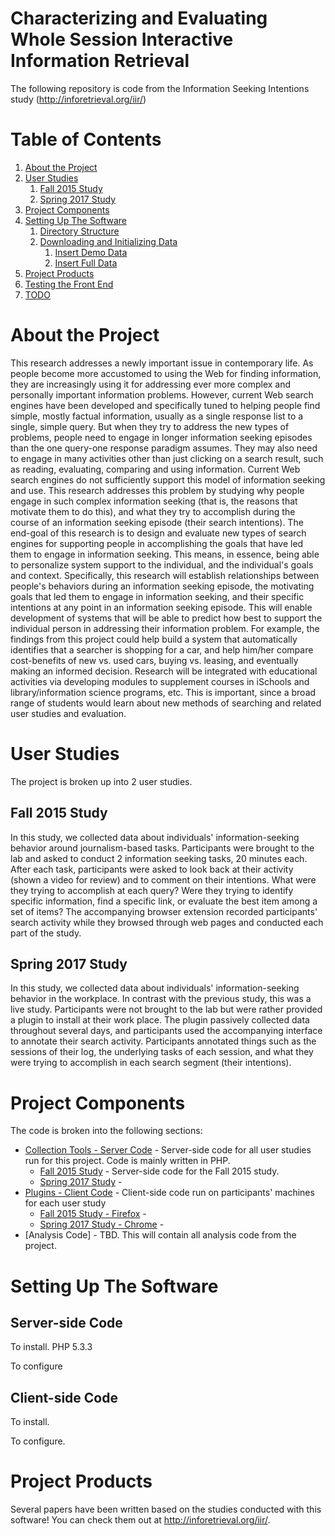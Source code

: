 # Characterizing and Evaluating Whole Session Interactive Information Retrieval
The following repository is code from the Information Seeking Intentions study (http://inforetrieval.org/iir/)

# Table of Contents
1. [About the Project](#about-the-project)
2. [User Studies](#user-studies)
	1. [Fall 2015 Study](#fall-2015-study)
	2. [Spring 2017 Study](#spring-2017-study)
2. [Project Components](#project-components)
3. [Setting Up The Software](#setting-up-the-software)
	1. [Directory Structure](#toc_5)
	2. [Downloading and Initializing Data](#toc_6)
		1. [Insert Demo Data](#toc_7)
		2. [Insert Full Data](#toc_8)
3. [Project Products](#project-products)
4. [Testing the Front End](#toc_10)
5. [TODO](#toc_11)

# About the Project
This research addresses a newly important issue in contemporary life. As people become more accustomed to using the Web for finding information, they are increasingly using it for addressing ever more complex and personally important information problems. However, current Web search engines have been developed and specifically tuned to helping people find simple, mostly factual information, usually as a single response list to a single, simple query. But when they try to address the new types of problems, people need to engage in longer information seeking episodes than the one query-one response paradigm assumes. They may also need to engage in many activities other than just clicking on a search result, such as reading, evaluating, comparing and using information. Current Web search engines do not sufficiently support this model of information seeking and use. This research addresses this problem by studying why people engage in such complex information seeking (that is, the reasons that motivate them to do this), and what they try to accomplish during the course of an information seeking episode (their search intentions). The end-goal of this research is to design and evaluate new types of search engines for supporting people in accomplishing the goals that have led them to engage in information seeking. This means, in essence, being able to personalize system support to the individual, and the individual's goals and context. Specifically, this research will establish relationships between people's behaviors during an information seeking episode, the motivating goals that led them to engage in information seeking, and their specific intentions at any point in an information seeking episode. This will enable development of systems that will be able to predict how best to support the individual person in addressing their information problem. For example, the findings from this project could help build a system that automatically identifies that a searcher is shopping for a car, and help him/her compare cost-benefits of new vs. used cars, buying vs. leasing, and eventually making an informed decision. Research will be integrated with educational activities via developing modules to supplement courses in iSchools and library/information science programs, etc. This is important, since a broad range of students would learn about new methods of searching and related user studies and evaluation.

# User Studies
The project is broken up into 2 user studies.

## Fall 2015 Study

In this study, we collected data about individuals' information-seeking behavior around journalism-based tasks.  Participants were brought to the lab and asked to conduct 2 information seeking tasks, 20 minutes each.  After each task, participants were asked to look back at their activity (shown a video for review) and to comment on their intentions.  What were they trying to accomplish at each query?  Were they trying to identify specific information, find a specific link, or evaluate the best item among a set of items? The accompanying browser extension recorded participants' search activity while they browsed through web pages and conducted each part of the study.

## Spring 2017 Study

In this study, we collected data about individuals' information-seeking behavior in the workplace.  In contrast with the previous study, this was a live study.  Participants were not brought to the lab but were rather provided a plugin to install at their work place.  The plugin passively collected data throughout several days, and participants used the accompanying interface to annotate their search activity. Participants annotated things such as the sessions of their log, the underlying tasks of each session, and what they were trying to accomplish in each search segment (their intentions).

# Project Components

The code is broken into the following sections:
* [Collection Tools - Server Code](https://github.com/mmitsui/info-seeking-intentions/tree/master/src/collection-tools) - Server-side code for all user studies run for this project.  Code is mainly written in PHP.
	* [Fall 2015 Study](https://github.com/mmitsui/info-seeking-intentions/tree/master/src/collection-tools/fall2015/spring2016intent) - Server-side code for the Fall 2015 study.
	* [ Spring 2017 Study](https://github.com/mmitsui/info-seeking-intentions/tree/master/src/collection-tools/spring2017/workintent) - 
* [Plugins - Client Code](https://github.com/mmitsui/info-seeking-intentions/tree/master/src/plugins) - Client-side code run on participants' machines for each user study
	* [Fall 2015 Study - Firefox](https://github.com/mmitsui/info-seeking-intentions/tree/master/src/plugins/fall2015/firefox) - 
	* [Spring 2017 Study - Chrome](https://github.com/mmitsui/info-seeking-intentions/tree/master/src/plugins/spring2017/chrome) -
* [Analysis Code] - TBD.  This will contain all analysis code from the project.

# Setting Up The Software
## Server-side Code
To install. PHP 5.3.3

To configure
## Client-side Code
To install.

To configure.

# Project Products

Several papers have been written based on the studies conducted with this software! You can check them out at http://inforetrieval.org/iir/.
